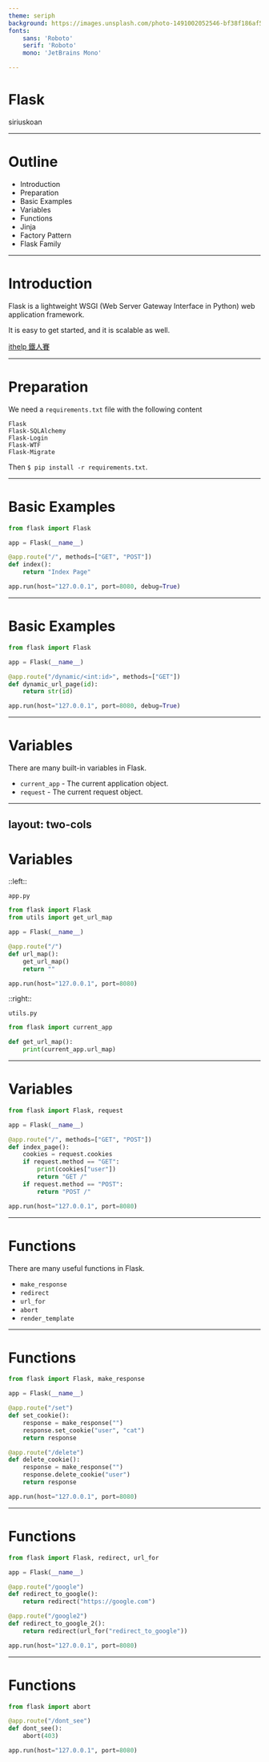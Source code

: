 ```yaml
---
theme: seriph
background: https://images.unsplash.com/photo-1491002052546-bf38f186af56?ixlib=rb-1.2.1&ixid=MnwxMjA3fDB8MHxwaG90by1wYWdlfHx8fGVufDB8fHx8&auto=format&fit=crop&w=1208&q=80
fonts:
    sans: 'Roboto'
    serif: 'Roboto'
    mono: 'JetBrains Mono'

---
```


# Flask

siriuskoan

---

# Outline

- Introduction
- Preparation
- Basic Examples
- Variables
- Functions
- Jinja
- Factory Pattern
- Flask Family

---

# Introduction

Flask is a lightweight WSGI (Web Server Gateway Interface in Python) web application framework.

It is easy to get started, and it is scalable as well.

[ithelp 鐵人賽](https://ithelp.ithome.com.tw/users/20120263/ironman/4032)

<!--

prerequisites

- Basic Python programming
- Concept of database
- Basic HTML
- Virtual environment (optional)

-->

---

# Preparation

We need a `requirements.txt` file with the following content

```systemd
Flask
Flask-SQLAlchemy
Flask-Login
Flask-WTF
Flask-Migrate
```

Then `$ pip install -r requirements.txt`.

<!--

You can setup venv if you want, and it is highly recommended.

We will discuss the packages later.

-->

---

# Basic Examples

```python
from flask import Flask

app = Flask(__name__)

@app.route("/", methods=["GET", "POST"])
def index():
    return "Index Page"

app.run(host="127.0.0.1", port=8080, debug=True)
```

<!--

It is very easy, and by running this, you have your first flask application.

1. `@` is decorator.

2. `app = Flask(__name__)` creates a flask app.

3. Route should start with `/`.

4. `app.run()` can run this app, and use `flask run` in command line does the same thing.

-->

---

# Basic Examples

```python
from flask import Flask

app = Flask(__name__)

@app.route("/dynamic/<int:id>", methods=["GET"])
def dynamic_url_page(id):
    return str(id)

app.run(host="127.0.0.1", port=8080, debug=True)
```

<!--

Dynamic page.

Before returning `id`, you have to convert it to string since response can only be `str`, `dict`, `Response` object.

-->

---

# Variables

There are many built-in variables in Flask.

- `current_app` - The current application object.
- `request` - The current request object.

---
layout: two-cols
---

# Variables

::left::

`app.py`
```python
from flask import Flask
from utils import get_url_map

app = Flask(__name__)

@app.route("/")
def url_map():
    get_url_map()
    return ""

app.run(host="127.0.0.1", port=8080)
```

::right::

`utils.py`
```python
from flask import current_app

def get_url_map():
    print(current_app.url_map)
```

<!--

The first is `current_app`.

If we `from app import app`, it will cause circular import, so `current_app` come in handy.

`get_url_map` function will get the url_map (the routes we defined above) of the application.

-->

---

# Variables

```python
from flask import Flask, request

app = Flask(__name__)

@app.route("/", methods=["GET", "POST"])
def index_page():
    cookies = request.cookies
	if request.method == "GET":
        print(cookies["user"])
        return "GET /"
    if request.method == "POST":
        return "POST /"

app.run(host="127.0.0.1", port=8080)
```

<!--

Cookies are important in websites.

We can get cookies by access the `request` variable.

Another one that is often used is `request.method`.

There is `request.form` containing the form data, but we don't talk about that today since we'll not use it.

`request` has `get_data` and `get_json` functions, you need them when client sends you payload (in `POST` method).

[Request](https://tedboy.github.io/flask/generated/generated/flask.Request.html)

-->

---

# Functions

There are many useful functions in Flask.

- `make_response`
- `redirect`
- `url_for`
- `abort`
- `render_template`

<!--

We don't talk about `render_template` now, it's for jinja.

-->

---

# Functions

```python
from flask import Flask, make_response

app = Flask(__name__)

@app.route("/set")
def set_cookie():
    response = make_response("")
    response.set_cookie("user", "cat")
    return response

@app.route("/delete")
def delete_cookie():
	response = make_response("")
	response.delete_cookie("user")
	return response

app.run(host="127.0.0.1", port=8080)
```

<!--

We have talked about reading cookies, now let's add and remove cookies.

Here we have `make_response` to make response since sometimes we need to return something more than pure text.

For example, now we need to make a response with cookies.

-->

---

# Functions

```python
from flask import Flask, redirect, url_for

app = Flask(__name__)

@app.route("/google")
def redirect_to_google():
    return redirect("https://google.com")

@app.route("/google2")
def redirect_to_google_2():
    return redirect(url_for("redirect_to_google"))

app.run(host="127.0.0.1", port=8080)
```

<!--

In this example, we have three routes.

Route `/google2` redirects client to `url_for("redirect_to_goole")`.

`redirect_to_google` is function name, and the function is bind to route `/google`, so `url_for("redirect_to_goole")` will be evaluated as `/google`, and thus `/google2` will redirect client to `/google`.

-->

---

# Functions

```python
from flask import abort

@app.route("/dont_see")
def dont_see():
    abort(403)

app.run(host="127.0.0.1", port=8080)
```

<!--

When client tries to access `/dont_see`, Flask app will return status code `403` to him or her.

It is useful when client does something bad, and you can abort the bad action immediately, it has the same effect as `return`.

-->
